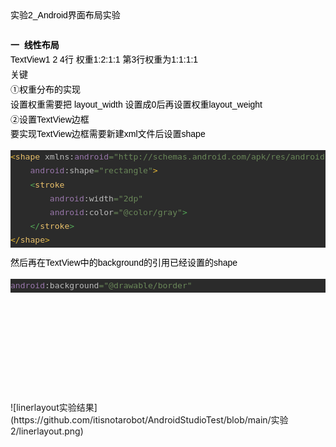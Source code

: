 <div><div style="line-height:1.7;color:#000000;font-size:14px;font-family:Arial"><div>实验2_Android界面布局实验</div><div><br /></div><div><b>一&nbsp; 线性布局</b></div><div>TextView1 2 4行&nbsp;权重1:2:1:1&nbsp;第3行权重为1:1:1:1</div><div>关键</div><div>①权重分布的实现</div><div>设置权重需要把 layout_width 设置成0后再设置权重layout_weight</div><div>②设置TextView边框</div><div>要实现TextView边框需要新建xml文件后设置shape</div><div><pre style="background-color:#2b2b2b;color:#a9b7c6;font-family:'JetBrains Mono',monospace;font-size:9.8pt;"><span style="color:#e8ba36;">&lt;</span><span style="color:#e8bf6a;">shape </span><span style="color:#bababa;">xmlns:</span><span style="color:#9876aa;">android</span><span style="color:#6a8759;">="http://schemas.android.com/apk/res/android"<br /></span><span style="color:#6a8759;">    </span><span style="color:#9876aa;">android</span><span style="color:#bababa;">:shape</span><span style="color:#6a8759;">="rectangle"</span><span style="color:#e8ba36;">&gt;<br /></span><span style="color:#e8ba36;">    </span><span style="color:#54a857;">&lt;</span><span style="color:#e8bf6a;">stroke<br /></span><span style="color:#e8bf6a;">        </span><span style="color:#9876aa;">android</span><span style="color:#bababa;">:width</span><span style="color:#6a8759;">="2dp"<br /></span><span style="color:#6a8759;">        </span><span style="color:#9876aa;">android</span><span style="color:#bababa;">:color</span><span style="color:#6a8759;">="@color/gray"</span><span style="color:#54a857;">&gt;<br /></span><span style="color:#54a857;">    &lt;/</span><span style="color:#e8bf6a;">stroke</span><span style="color:#54a857;">&gt;<br /></span><span style="color:#e8ba36;">&lt;/</span><span style="color:#e8bf6a;">shape</span><span style="color:#e8ba36;">&gt;</span></pre></div><div>然后再在TextView中的background的引用已经设置的shape</div><div><pre style="background-color:#2b2b2b;color:#a9b7c6;font-family:'JetBrains Mono',monospace;font-size:9.8pt;"><span style="color:#9876aa;">android</span><span style="color:#bababa;">:background</span><span style="color:#6a8759;">="@drawable/border"</span></pre></div><div><br /></div><div><br /></div><div><br /></div><div><br /></div><div><br /></div><div><br /></div></div><br /></div>
 ![linerlayout实验结果](https://github.com/itisnotarobot/AndroidStudioTest/blob/main/实验2/linerlayout.png)
